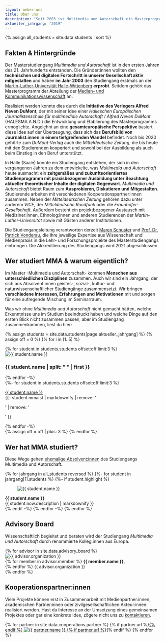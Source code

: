 ```yaml
---
layout: ueber-uns
title: Über uns
description: "Seit 2003 ist Multimedia und Autorschaft ein Masterprogramm der Abteilung für Medien- und Kommunikationswissenschaft an der Martin-Luther-Universität Halle-Wittenberg."
aktueller_jahrgang: "2019"
---
```


{% assign all_students = site.data.students | sort %}

## Fakten & Hintergründe

Der Masterstudiengang _Multimedia und Autorschaft_ ist in den ersten Jahren des 21. Jahrhunderts entstanden. Die Gründer:innen wollten den **technischen und digitalen Fortschritt in unserer Gesellschaft aktiv mitgestalten** und haben **im Jahr 2003** den  Studiengang erstmals an der [Martin-Luther-Universität Halle-Wittenberg](https://www.uni-halle.de) **erprobt**. Seitdem gehört das Masterprogramm der Abteilung der [Medien- und Kommunikationswissenschaft](https://www.medienkomm.uni-halle.de) an.

Realisiert werden konnte dies durch die **Initiative des Verlegers Alfred Neven DuMont**, der mit seiner Idee einer _Halleschen Europäischen Journalistenschule für multimediale Autorschaft / Alfred Neven DuMont_ (HALESMA A.N.D.) die Entwicklung und Etablierung des Masterprogramms ermöglichte. Angelehnt an eine **gesamteuropäische Perspektive** basiert diese Idee auf der Überzeugung, dass sich das **Berufsbild von Journalist:innen in einem tiefgreifenden Wandel** befindet. Noch bis 2020 gehörte zum _DuMont-Verlag_ auch die _Mitteldeutsche Zeitung_, die bis heute mit den Studierenden kooperiert und sowohl bei der Ausbildung als auch beim Einstieg in den Beruf unterstützt.

In Halle (Saale) konnte ein Studiengang entstehen, der sich in den vergangenen Jahren zu dem entwickelte, was _Multimedia und Autorschaft_ heute ausmacht: ein **zeitgemäßes und zukunftsorientiertes Studienprogramm mit praxisbezogener Ausbildung unter Beachtung aktueller theoretischer Inhalte der digitalen Gegenwart**. _Multimedia und Autorschaft_ bietet Raum zum **Ausprobieren, Diskutieren und Mitgestalten**. Studierende arbeiten mit verschiedenen Kooperationspartner:innen zusammen. Neben der _Mitteldeutschen Zeitung_ gehören dazu unter anderem _VICE_, der _Mitteldeutsche Rundfunk_ oder die _Fraunhofer-Gesellschaft_. Außerdem besteht ein projektbezogener Austausch mit Mediziner:innen, Ethnolog:innen und anderen Studierenden der _Martin-Luther-Universität_ sowie mit Gästen anderer Institutionen.

Die Studiengangsleitung verantworten derzeit [Maren Schuster](https://www.medienkomm.uni-halle.de/abteilung/mitarbeiter/schuster/) und [Prof. Dr. Patrick Vonderau](https://www.medienkomm.uni-halle.de/abteilung/mitarbeiter/vonderau/), die ihre jeweilige Expertise aus Wissenschaft und Medienpraxis in die Lehr- und Forschungsprojekte des Masterstudiengangs einbringen. Die Akkreditierung des Studiengangs wird 2021 abgeschlossen.

## Wer studiert MMA & warum eigentlich?

Im Master -Multimedia und Autorschaft- kommen **Menschen aus unterschiedlichen Disziplinen** zusammen. Auch wir sind ein Jahrgang, der sich aus Absolvent:innen geistes-, sozial-, kultur- und naturwissenschaftlicher Studiengänge zusammensetzt. Wir bringen **verschiedene Interessen, Erfahrungen und Motivationen** mit und sorgen für eine aufregende Mischung im Seminarraum.

Was wir ohne _Multimedia und Autorschaft_ nicht gemacht hätten, welche Erkenntnisse uns im Studium beeindruckt haben und welche Dinge auf den ersten Blick nicht zusammen passen, aber im Studiengang zusammenkommen, liest du hier:

{% assign students = site.data.students[page.aktueller_jahrgang] %}
{% assign off = 0 %}
{% for i in (1..5) %}
<section class="students">
    {% for student in students.students offset:off limit:3 %}
    <div class="flip-card">
        <div class="flip-card-inner">
            <div class="flip-card-front">
                <img src="{{ site.url }}/assets/images/{{ student.image }}" alt="{{ student.name }}">
            </div>
            <div class="flip-card-back">
                <h3>{{ student.name | split: " " | first }}</h3>
            </div>
        </div>
    </div>
    {% endfor -%}
</section>
<section>
{%- for student in students.students offset:off limit:3 %}
<p>
<u>{{ student.name }}</u><br>
{{- student.mmaist | markdownify | remove: '<p>' | remove: '</p>' }}
</p>
{% endfor -%}
</section>
{% assign off = off | plus: 3 %}
{% endfor %}

## Wer hat MMA studiert?

Diese Wege gehen [ehemalige Absolvent:innen](/alumni) des Studiengangs Multimedia und Autorschaft.

{% for jahrgang in all_students reversed %}
{%- for student in jahrgang[1].students %}
{%- if student.highlight %}
<section class="alumni">
<figure>
<img src="{{ site.url | append: site.imageurl | append: student.image }}" alt="{{ student.name }}">
</figure>
<div>
    <strong>{{ student.name }}</strong><br>
    {{ student.now.description | markdownify }}
</div>
</section>
{% endif -%}
{% endfor -%}
{% endfor %}

## Advisory Board

Wissenschaftlich begleitet und beraten wird der Studiengang _Multimedia und Autorschaft_ durch renommierte Kolleg:innen aus Europa.

<section class="advisory-board">
{% for advisor in site.data.advisory_board %}
    <section>
        <img src="{{ site.url | append: site.imageurl | append: advisor.image }}" alt="{{ advisor.organization }}" loading="lazy">
        <div>
        {% for member in advisor.member %}
        <strong>{{ member.name }}</strong>,<br>
        {% endfor %}
        {{ advisor.organization }}
        </div>
    </section>
{% endfor %}
</section>

## Kooperationspartner:innen

Viele Projekte können erst in Zusammenarbeit mit Medienpartner:innen, akademischen Partner:innen oder zivilgesellschaftlichen Akteur:innen realisiert werden. Hast du Interesse an der Umsetzung eines gemeinsamen Projektes oder gar eine konkrete Idee, zögere nicht uns zu [kontaktieren](/impressum).

<section class="cooperations">
{% for partner in site.data.cooperations.partner %}
{% if partner.url %}<a href="{{ partner.url }}">{% endif %}
<img src="{{ site.url | append: "/assets/images/" | append: partner.image }}" alt="{{ partner.name }}" loading="lazy">
{% if partner.url %}</a>{% endif %}
{% endfor %}
</section>

